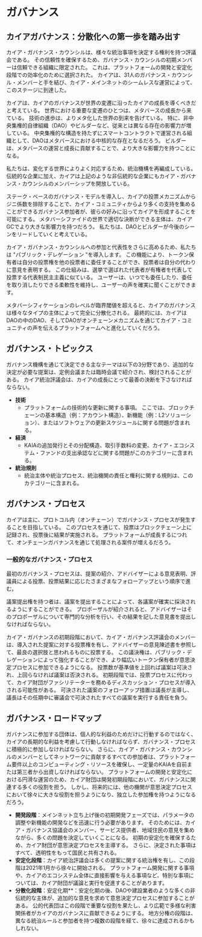 # ガバナンス

## カイアガバナンス：分散化への第一歩を踏み出す <a id="kaia-governance-taking-the-first-step-to-decentralization"></a>

カイア・ガバナンス・カウンシルは、様々な統治事項を決定する権利を持つ評議会である。 その信頼性を確保するため、ガバナンス・カウンシルの初期メンバーは信頼できる組織に限定された。 これは、プラットフォームの開発と安定化段階での効率化のために選択された。 カイアは、31人のガバナンス・カウンシル・メンバーと手を結び、カイア・メインネットのシームレスな運営によって、このステージに到達した。

カイアは、カイアのガバナンスが世界の変遷に沿ったカイアの成長を導くべきだと考えている。 世界における重要な変遷のひとつは、メタバースの成長から来ている。 技術の進歩は、よりメタ化した世界の到来を告げている。 特に、非中央集権的自律組織（DAO）やビルダーなど、従来とは異なる存在の影響力が増している。 中央集権的な構造を持たずにスマートコントラクトで運営される組織として、DAOはメタバースにおける中核的な存在となるだろう。 ビルダーは、メタバースの運営と成長に貢献することで、より大きな影響力を持つことになる。

私たちは、変化する世界によりよく対応するため、統治機構を再編成している。 伝統的な企業に加え、カイアは上記のような非伝統的な企業にもカイア・ガバナンス・カウンシルのメンバーシップを開放している。

ステーク・ベースのガバナンス・モデルを導入し、カイアの投票メカニズムからジニ係数を排除することで、カイア・コミュニティからより多くの支持を集めることができるガバナンス参加者が、彼らの好みに沿ってカイアを形成することを可能にする。 メタバーシファイドの世界で適切な決断ができる主体は、カイアGCでより大きな影響力を持つだろう。 私たちは、DAOとビルダーが今後のシーンをリードしていくと考えている。

カイア・ガバナンス・カウンシルへの参加と代表性をさらに高めるため、私たちは "パブリック・デレゲーション "を導入します。 この機能により、トークン保有者は自分の投票権を他の投票者に委任することができ、投票者は自分の代わりに意見を表明する。 この仕組みは、選挙で選ばれた代表者が有権者を代表して投票する代表制民主主義に似ている。 ユーザーは、いつでも委任したり、委任を取り消したりできる柔軟性を維持し、ユーザーの声を確実に聞くことができます。

メタバーシフィケーションのレベルが臨界閾値を超えると、カイアのガバナンスは様々なタイプの主体によって完全に分散化される。 最終的には、カイアはDAOの中のDAO、そしてDAOがオンチェーンメカニズムを通じてカイア・コミュニティの声を伝えるプラットフォームへと進化していくだろう。

## ガバナンス・トピックス<a id="governance-topics"></a>

ガバナンス機構を通じて決定できる主なテーマは以下の3分野であり、追加的な決定が必要な提案は、定例会議または臨時会議で紹介され、検討されることがある。 カイア統治評議会は、カイアの成長にとって最善の決断を下さなければならない。

- **技術**
  - プラットフォームの技術的な更新に関する事項。 ここでは、ブロックチェーンの基本構造（例：アカウント構造）、新機能（例：L2ソリューション）、またはソフトウェアの更新スケジュールに関する問題が含まれる。
- **経済**
  - KAIAの追加発行とその分配構造、取引手数料の変更、カイア・エコシステム・ファンドの支出承認などに関する問題がこのカテゴリーに含まれる。
- **統治規則**
  - 統治主体や統治プロセス、統治機関の責任と権利に関する規則は、このカテゴリーに含まれる。

## ガバナンス・プロセス<a id="governance-process"></a>

カイアは主に、プロトコル内（オンチェーン）でガバナンス・プロセスが発生することを目指している。 このプロセスを通じて、投票はブロックチェーン上に記録され、投票後に結果が実施される。 プラットフォームが成長するにつれて、オンチェーンガバナンスを通じて処理される案件が増えるだろう。

### 一般的なガバナンス・プロセス<a id="general-governance-process"></a>

最初のガバナンス・プロセスは、提案の紹介、アドバイザーによる意見表明、評議員による投票、投票結果に応じたさまざまなフォローアップという順序で進む。

議案提出権を持つ者は、議案を提出することによって、各議案が確実に採決されるようにすることができる。 プロポーザルが紹介されると、アドバイザーはそのプロポーザルについて専門的な分析を行い、その結果を記した意見書を提出しなければならない。

カイア・ガバナンスの初期段階において、カイア・ガバナンス評議会のメンバーは、導入された提案に対する投票権を有し、アドバイザーの意見陳述書を参照して、最良の選択肢と思われるものに投票する。 この議決権は、パブリック・デレゲーションによって強化することができ、より幅広いトークン保有者が意思決定プロセスに参加できるようになる。 投票数が基準値を上回れば議案は可決され、上回らなければ議案は否決される。 初期段階では、投票プロセスに代わって、カイア財団がファシリテーターを務めるディスカッション・プロセスが導入される可能性がある。 可決された議案のフォローアップ措置は議長が主導し、議長はその任期中に審議会で可決されたすべての議案を実行する責任を負う。

## ガバナンス・ロードマップ<a id="governance-roadmap"></a>

ガバナンスに参加する団体は、個人的な利益のためだけに行動するのではなく、カイアの長期的な利益を考慮して行動しなければならず、ガバナンス・プロセスに積極的に参加しなければならない。 さらに、カイア・ガバナンス・カウンシルのメンバーとしてネットワークに貢献するすべての参加者は、プラットフォーム要件以上のコンピューティング・リソースを確保し、一定量のKAIAを自前または第三者から出資しなければならない。 プラットフォームの開発と安定化における円滑な運営のため、カイア財団は開発初期段階において、ガバナンスに関連する多くの役割を担う。 しかし、将来的には、他の機関が意思決定プロセスにおいて徐々に大きな役割を担うようになり、独立した参加権を持つようになるだろう。

- **開発段階**：メインネット立ち上げ後の初期開発フェーズでは、パラメータの調整や新機能の開発などを迅速に行う必要があります。 そのためには、カイア・ガバナンス協議会のメンバー、サービス提供者、地域住民の意見を集めながら、多くの問題を決定していくことになる。 初期の安定化を確保するため、カイア財団が意思決定プロセスを主導する。 さらに、決定された事項はすべて、透明性をもって国民と共有される。
- **安定化段階**：カイア統治評議会は多くの提案に関する統治権を有し、この段階は2021年1月から徐々に開始される。 プラットフォーム開発に関する事項や、カイアのエコシステム全体に直接影響を与える事項など、特別な事項については、カイア財団が議論と実行を促進することがあります。
- **分散化段階**：安定化期\*\*：安定化期の後、DAOや建設業者のような多くの非伝統的な主体が、追加的な意見を求めて意思決定プロセスに参加することがある。 公的代表団はこの段階で重要な役割を果たし、より広範で多様な利害関係者がカイアのガバナンスに貢献できるようにする。 地方分権の段階は、異なる統治ルールと参加者を持つ複数の段階を経て、徐々に達成されるかもしれない。
